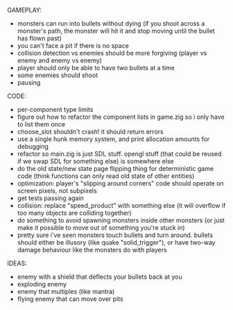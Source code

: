 GAMEPLAY:
- monsters can run into bullets without dying (if you shoot across a monster's path, the monster will hit it and stop moving until the bullet has flown past)
- you can't face a pit if there is no space
- collision detection vs enemies should be more forgiving (player vs enemy and enemy vs enemy)
- player should only be able to have two bullets at a time
- some enemies should shoot
- pausing

CODE:
- per-component type limits
- figure out how to refactor the component lists in game.zig so i only have to list them once
- choose_slot shouldn't crash! it should return errors
- use a single hunk memory system, and print allocation amounts for debugging
- refactor so main.zig is just SDL stuff. opengl stuff (that could be reused if we swap SDL for something else) is somewhere else
- do the old state/new state page flipping thing for deterministic game code (think functions can only read old state of other entities)
- optimization: player's "slipping around corners" code should operate on screen pixels, not subpixels
- get tests passing again
- collision: replace "speed_product" with something else (it will overflow if too many objects are colliding together)
- do something to avoid spawning monsters inside other monsters (or just make it possible to move out of something you're stuck in)
- pretty sure i've seen monsters touch bullets and turn around. bullets should either be illusory (like quake "solid_trigger"), or have two-way damage behaviour like the monsters do with players

IDEAS:
- enemy with a shield that deflects your bullets back at you
- exploding enemy
- enemy that multiples (like mantra)
- flying enemy that can move over pits

